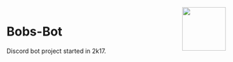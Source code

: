 <img align="right" src="https://images-ext-1.discordapp.net/external/maKraQCKF2BHfTOlEoG1Tt3AQZiK8_7M7LyTMBlatvY/%3Fsize%3D128/https/cdn.discordapp.com/avatars/312961515479236609/a_4a90f642dadfe19294d490a462f776ac.gif" height="100" width="100">

# Bobs-Bot
Discord bot project started in 2k17.
